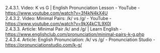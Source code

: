 2.4.3.1. Video: K vs G | English Pronunciation Lesson - YouTube - https://www.youtube.com/watch?v=3f4kN4kX4U  
2.4.3.2. Video: Minimal Pairs: /k/ vs /g/ - YouTube - https://www.youtube.com/watch?v=9kX4kC1L9X0I  
2.4.3.3. Article: Minimal Pair /k/ and /g/ | Learn English - https://www.englishclub.com/pronunciation/minimal-pairs-k-g.php  
2.4.3.4. Article: English Pronunciation: /k/ vs /g/ - Pronunciation Studio - https://pronunciationstudio.com/k-g/  
